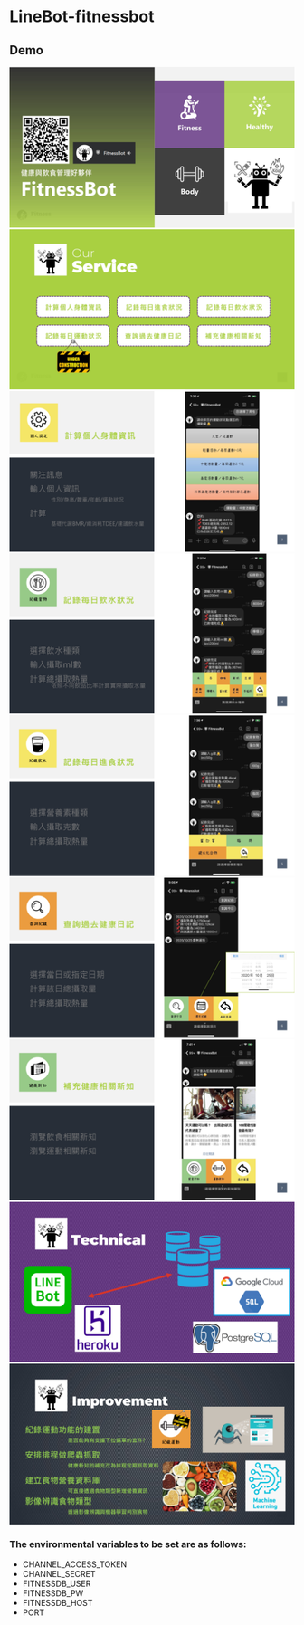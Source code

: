# LineBot-fitnessbot

## Demo

![image](FitnessBot/01.JPG)
![image](FitnessBot/02.JPG)
![image](FitnessBot/03.JPG)
![image](FitnessBot/04.JPG)
![image](FitnessBot/05.JPG)
![image](FitnessBot/06.JPG)
![image](FitnessBot/07.JPG)
![image](FitnessBot/08.JPG)
![image](FitnessBot/09.JPG)

### The environmental variables to be set are as follows:

* CHANNEL_ACCESS_TOKEN
* CHANNEL_SECRET
* FITNESSDB_USER
* FITNESSDB_PW
* FITNESSDB_HOST
* PORT

